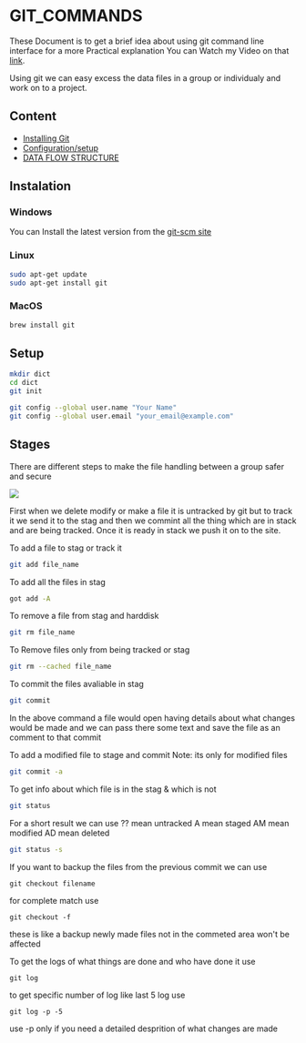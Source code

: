 #                               GIT_COMMANDS

These Document is to get a brief idea about using git command line interface
for  a more Practical explanation You can Watch my Video on that [link](https://youtube.com/).

Using git we can easy excess the data files in a group or individualy and work
on to a project.

## Content 

- [Installing Git](#instalation)
- [Configuration/setup](#setup)
- [DATA FLOW STRUCTURE](#stages)


## Instalation
###  Windows
You can Install the latest version from the [git-scm site](https://git-scm.com/download/win)
### Linux
```bash
sudo apt-get update
sudo apt-get install git
```
### MacOS
```bash
brew install git
```
## Setup
```bash
mkdir dict
cd dict
git init
```

```bash
git config --global user.name "Your Name"
git config --global user.email "your_email@example.com"
```


## Stages

There are different steps to make the file handling between a group safer and secure

<img src='https://res.cloudinary.com/practicaldev/image/fetch/s--M_fHUEqA--/c_limit%2Cf_auto%2Cfl_progressive%2Cq_auto%2Cw_880/https://thepracticaldev.s3.amazonaws.com/i/128hsgntnsu9bww0y8sz.png'>

First when we delete modify or make a file it is untracked by git but to track
it we send it to the stag and then we commint all the thing which are in 
stack and are being tracked.
Once it is ready in stack we push it on to the site.


To add a file to stag or track it 

```bash
git add file_name
```

To add all the files in stag

```bash
got add -A
```


To remove a file from stag and harddisk

```bash
git rm file_name
```

To Remove files only from being tracked or stag

```bash
git rm --cached file_name
```

To commit the files avaliable in stag

```bash
git commit
```
In the above command a file would open having details about what changes would
be made and we can pass there some text and save the file as an comment to
that commit 

To add a modified file to stage and commit 
Note: its only for modified files

```bash
git commit -a
```

To get info about which file is in the stag & which is not 

```bash
git status
```
For a short result we can use 
?? mean untracked A mean staged AM mean modified  AD mean deleted 
```bash
git status -s
```
If you want to backup the files from the previous commit we can use 
```
git checkout filename
```
for complete match use
```
git checkout -f
```
these is like a backup newly made files not in the commeted area won't be affected 


    
To get the logs of what things are done and who have done it use 
```
git log
```
to get specific number of log like last 5 log use
```
git log -p -5
```
use -p only if you need a detailed desprition of what changes are made 


